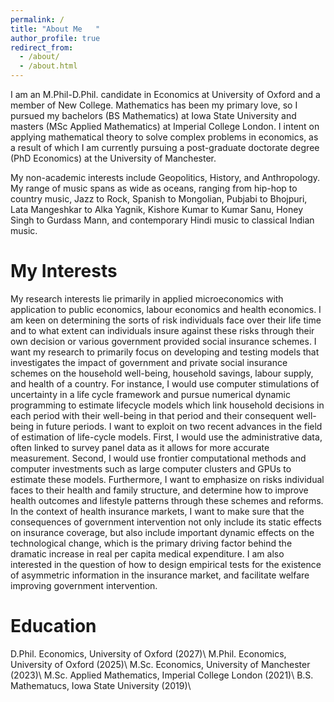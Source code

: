 ```yaml
---
permalink: /
title: "About Me   "
author_profile: true
redirect_from: 
  - /about/
  - /about.html
---
```


I am an M.Phil-D.Phil. candidate in Economics at University of Oxford and a member of New College. Mathematics has been my primary love, so I pursued my bachelors (BS Mathematics) at Iowa State University and masters (MSc Applied Mathematics) at Imperial College London. I intent on applying mathematical theory to solve complex problems in economics, as a result of which I am currently pursuing a post-graduate doctorate degree (PhD Economics) at the University of Manchester.

My non-academic interests include Geopolitics, History, and Anthropology. My range of music spans as wide as oceans, ranging from hip-hop to country music, Jazz to Rock, Spanish to Mongolian, Pubjabi to Bhojpuri, Lata Mangeshkar to Alka Yagnik, Kishore Kumar to Kumar Sanu, Honey Singh to Gurdass Mann, and contemporary Hindi music to classical Indian music.

My Interests 
======
My research interests lie primarily in applied microeconomics with application to public economics, labour economics and health economics. I am keen on determining the sorts of risk individuals face over their life time and to what extent can individuals insure against these risks through their own decision or various government provided social insurance schemes. I want my research to primarily focus on developing and testing models that investigates the impact of government and private social insurance schemes on the household well-being, household savings, labour supply, and health of a country. For instance, I would use computer stimulations of uncertainty in a life cycle framework and pursue numerical dynamic programming to estimate lifecycle models which link household decisions in each period with their well-being in that period and their consequent well-being in future periods. I want to exploit on two recent advances in the field of estimation of life-cycle models. First, I would use the administrative data, often linked to survey panel data as it allows for more accurate measurement. Second, I would use frontier computational methods and computer investments such as large computer clusters and GPUs to estimate these models. Furthermore, I want to emphasize on risks individual faces to their health and family structure, and determine how to improve health outcomes and lifestyle patterns through these schemes and reforms. In the context of health insurance markets, I want to make sure that the consequences of government intervention not only include its static effects on insurance coverage, but also include important dynamic effects on the technological change, which is the primary driving factor behind the dramatic increase in real per capita medical expenditure. I am also interested in the question of how to design empirical tests for the existence of asymmetric information in the insurance market, and facilitate welfare improving government intervention.


Education 
======
D.Phil. Economics, University of Oxford (2027)\\
M.Phil. Economics, University of Oxford (2025)\\
M.Sc. Economics, University of Manchester (2023)\\
M.Sc. Applied Mathematics, Imperial College London (2021)\\
B.S. Mathematucs, Iowa State University (2019)\\
